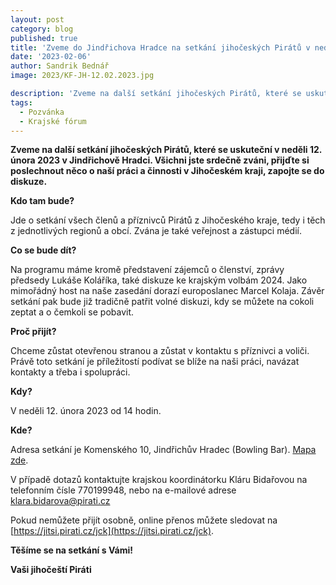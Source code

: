 ```yaml
---
layout: post
category: blog
published: true
title: 'Zveme do Jindřichova Hradce na setkání jihočeských Pirátů v neděli 12. února 2023'
date: '2023-02-06'
author: Sandrik Bednář
image: 2023/KF-JH-12.02.2023.jpg

description: 'Zveme na další setkání jihočeských Pirátů, které se uskuteční v neděli 12. února 2023 v Jindřichově Hradci. Všichni jste srdečně zváni, přijďte si poslechnout něco o naší práci a činnosti v Jihočeském kraji, zapojte se do diskuze.'
tags:
  - Pozvánka
  - Krajské fórum
---
```

**Zveme na další setkání jihočeských Pirátů, které se uskuteční v neděli 12. února 2023 v Jindřichově Hradci. Všichni jste srdečně zváni, přijďte si poslechnout něco o naší práci a činnosti v Jihočeském kraji, zapojte se do diskuze.**

**Kdo tam bude?**

Jde o setkání všech členů a příznivců Pirátů z Jihočeského kraje, tedy i těch z jednotlivých regionů a obcí. Zvána je také veřejnost a zástupci médií.

**Co se bude dít?**

Na programu máme kromě představení zájemců o členství, zprávy předsedy Lukáše Koláříka, také diskuze ke krajským volbám 2024. Jako mimořádný host na naše zasedání dorazí europoslanec Marcel Kolaja. Závěr setkání pak bude již tradičně patřit volné diskuzi, kdy se můžete na cokoli zeptat a o čemkoli se pobavit.

**Proč přijít?**

Chceme zůstat otevřenou stranou a zůstat v kontaktu s příznivci a voliči. Právě toto setkání je příležitostí podívat se blíže na naši práci, navázat kontakty a třeba i spolupráci.

**Kdy?**

V neděli 12. února 2023 od 14 hodin.

**Kde?**

Adresa setkání je Komenského 10, Jindřichův Hradec (Bowling Bar). [Mapa zde](https://mapy.cz/zakladni?q=Komensk%C3%A9ho%2010&source=addr&id=11635717&ds=1&x=15.0016401&y=49.1436695&z=19). 

V případě dotazů kontaktujte krajskou koordinátorku Kláru Bidařovou na telefonním čísle 770199948, nebo na e-mailové adrese klara.bidarova@pirati.cz

Pokud nemůžete přijít osobně, online přenos můžete sledovat na [https://jitsi.pirati.cz/jck](https://jitsi.pirati.cz/jck).

**Těšíme se na setkání s Vámi!**

**Vaši jihočeští Piráti**
